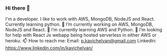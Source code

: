 ### Hi there 👋
I'm a developer. I like to work with AWS, MongoDB, NodeJS and React. Currently learning python.
🔭 I’m currently working on AWS, MongoDB, NodeJS and React.
🌱 I’m currently learning AWS and Python.
🤔 I’m looking for help with React Js webapp being hosted serverless in either AWS or heroku.
📫 How to reach me: Email: p.kavichelvan@gmail.com
                    LinkedIn: https://www.linkedin.com/in/kavichelvan/
<!--
**kavichelvan/kavichelvan** is a ✨ _special_ ✨ repository because its `README.md` (this file) appears on your GitHub profile.

Here are some ideas to get you started:

- 🔭 I’m currently working on ...
- 🌱 I’m currently learning ...
- 👯 I’m looking to collaborate on ...
- 🤔 I’m looking for help with ...
- 💬 Ask me about ...
- 📫 How to reach me: ...
- 😄 Pronouns: ...
- ⚡ Fun fact: ...
-->
